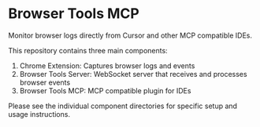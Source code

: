 # Browser Tools MCP

Monitor browser logs directly from Cursor and other MCP compatible IDEs.

This repository contains three main components:

1. Chrome Extension: Captures browser logs and events
2. Browser Tools Server: WebSocket server that receives and processes browser events
3. Browser Tools MCP: MCP compatible plugin for IDEs

Please see the individual component directories for specific setup and usage instructions.